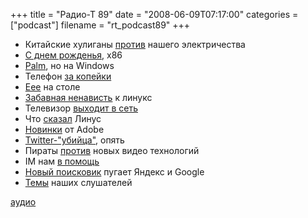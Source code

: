 +++
title = "Радио-Т 89"
date = "2008-06-09T07:17:00"
categories = ["podcast"]
filename = "rt_podcast89"
+++


- Китайские хулиганы [против](http://webplanet.ru/node/19626) нашего электричества
- [С днем рожденья](http://hardware.slashdot.org/article.pl?sid=08/06/05/1247249&from=rss), х86
- [Palm](http://feeds.engadget.com/%7Er/weblogsinc/engadget/%7E3/305312379/), но на Windows
- Телефон [за копейки](http://lenta.com.ua/124517.html)
- [Еее](http://webplanet.ru/news/gadgets/2008/06/06/eeebox.html) на столе
- [Забавная ненависть](http://www.razgovor.org/special/article588/) к линукс
- Телевизор [выходит в сеть](http://www.crunchgear.com/2008/06/05/sony-launches-new-line-for-high-end-hdtvs-loaded-with-features/)
- Что [сказал](http://www.opennet.ru/opennews/art.shtml?num=16343) Линус
- [Новинки](http://weblogs.macromedia.com/labs/archives/2008/06/new_dreamweaver_fireworks_and_soundbooth_betas_released_on_labs.html) от Adobe
- [Twitter-"убийца"](http://internetno.net/2008/06/03/plurk-review/), опять
- Пираты [против](http://webplanet.ru/news/law/2008/06/04/bluray.html) новых видео технологий
- IM нам [в помощь](http://www.businesspress.ru/newspaper/article_mId_37_aId_450093.html)
- [Новый поисковик](http://webplanet.ru/news/service/2008/06/04/wikia.html) пугает Яндекс и Google
- [Темы](http://radio-t.com/temi_dlja_vipuskov/temyi-dlya-89/) наших слушателей

[аудио](http://cdn.radio-t.com/rt_podcast89.mp3)
<audio src="http://cdn.radio-t.com/rt_podcast89.mp3" preload="none"></audio>
